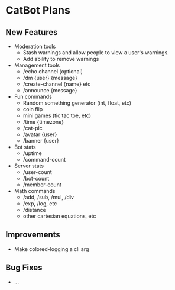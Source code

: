 # CatBot Plans

## New Features
* Moderation tools
  * Stash warnings and allow people to view a user's warnings.
  * Add ability to remove warnings
* Management tools
  * /echo channel (optional)
  * /dm {user} {message}
  * /create-channel {name} etc
  * /announce {message}
* Fun commands
  * Random something generator (int, float, etc)
  * coin flip
  * mini games (tic tac toe, etc)
  * /time {timezone}
  * /cat-pic
  * /avatar {user}
  * /banner {user}
* Bot stats
  * /uptime
  * /command-count
* Server stats
  * /user-count
  * /bot-count
  * /member-count
* Math commands
  * /add, /sub, /mul, /div
  * /exp, /log, etc
  * /distance
  * other cartesian equations, etc

## Improvements
* Make colored-logging a cli arg

## Bug Fixes
* ...
